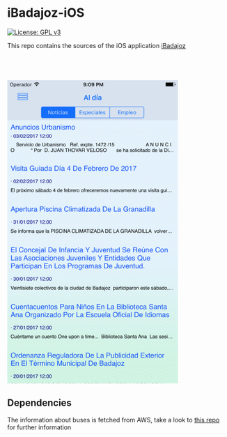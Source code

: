 # iBadajoz-iOS

[![License: GPL v3](https://img.shields.io/badge/License-GPL%20v3-blue.svg)](http://www.gnu.org/licenses/gpl-3.0)

This repo contains the sources of the iOS application [iBadajoz](https://itunes.apple.com/es/app/ibadajoz/id492209827?mt=8)

<a href="https://itunes.apple.com/es/app/ibadajoz/id492209827?mt=8&at=10l6Xd&ct=j1meodq4s400xkod01g9a" style="display:inline-block;overflow:hidden;background:url(//linkmaker.itunes.apple.com/assets/shared/badges/en-us/appstore-lrg.svg) no-repeat;width:135px;height:40px;background-size:contain;"></a>

![](preview.jpg)

## Dependencies

The information about buses is fetched from AWS, take a look to [this repo](https://github.com/dcordero/Tubasa) for further information
